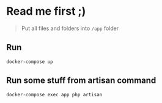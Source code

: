 # Read me first ;)

> Put all files and folders into `/app` folder

## Run

```
docker-compose up
```

## Run some stuff from artisan command

```
docker-compose exec app php artisan
```
